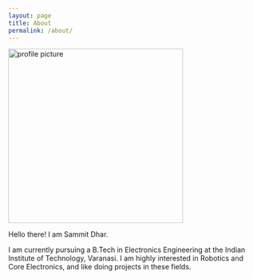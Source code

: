```yaml
---
layout: page
title: About
permalink: /about/ 
---
```


<img src = "../assets/pfp.jpg" alt = "profile picture" width="350"> 

Hello there! I am Sammit Dhar. 

I am currently pursuing a B.Tech in Electronics Engineering at the Indian Institute of Technology, Varanasi. I am highly interested in Robotics and Core Electronics, and like doing projects in these fields. 



[jekyll-organization]: https://github.com/jekyll